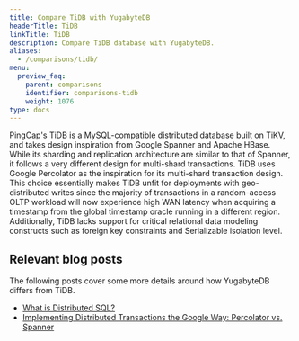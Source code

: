 ```yaml
---
title: Compare TiDB with YugabyteDB
headerTitle: TiDB
linkTitle: TiDB
description: Compare TiDB database with YugabyteDB.
aliases:
  - /comparisons/tidb/
menu:
  preview_faq:
    parent: comparisons
    identifier: comparisons-tidb
    weight: 1076
type: docs
---
```


PingCap's TiDB is a MySQL-compatible distributed database built on TiKV, and takes design inspiration from Google Spanner and Apache HBase. While its sharding and replication architecture are similar to that of Spanner, it follows a very different design for multi-shard transactions. TiDB uses Google Percolator as the inspiration for its multi-shard transaction design. This choice essentially makes TiDB unfit for deployments with geo-distributed writes since the majority of transactions in a random-access OLTP workload will now experience high WAN latency when acquiring a timestamp from the global timestamp oracle running in a different region. Additionally, TiDB lacks support for critical relational data modeling constructs such as foreign key constraints and Serializable isolation level.

## Relevant blog posts

The following posts cover some more details around how YugabyteDB differs from TiDB.

- [What is Distributed SQL?](https://blog.yugabyte.com/what-is-distributed-sql/)
- [Implementing Distributed Transactions the Google Way: Percolator vs. Spanner](https://blog.yugabyte.com/implementing-distributed-transactions-the-google-way-percolator-vs-spanner/)
